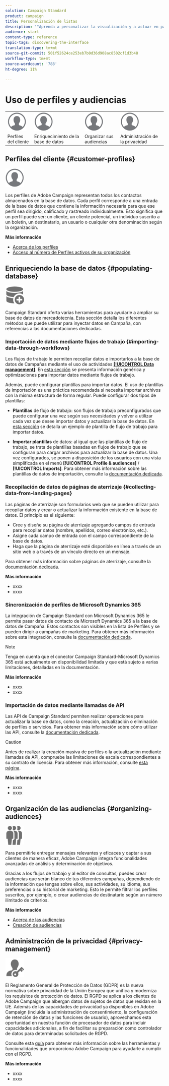 ```yaml
---
solution: Campaign Standard
product: campaign
title: Personalización de listas
description: '"Aprenda a personalizar la visualización y a actuar en pantallas de lista en Adobe Campaign Standard:ordenar, filtrar, eliminar o duplicar elementos. Las pantallas de listas muestran elementos de uno o varios recursos determinados."'
audience: start
content-type: reference
topic-tags: discovering-the-interface
translation-type: tm+mt
source-git-commit: 501f52624ce253eb7b0d36d908ac8502cf1d3b48
workflow-type: tm+mt
source-wordcount: '788'
ht-degree: 11%

---
```



# Uso de perfiles y audiencias

<table>
<tr>
    <td valign="top">
        <a href="../../start/using/work-with-audiences.md"><img width="60px" alt="condiciones" src="assets/icon_profile.svg"/></a>
    </td>
    <td valign="top">
        <a href="../../api/using/creating-a-service.md"><img width="60px" alt="condiciones" src="assets/icon_profile.svg"/></a>
    </td>
    <td valign="top">
        <a href="../../api/using/interacting-with-custom-resources.md"><img width="60px" alt="condiciones" src="assets/icon_profile.svg"/></a>
    </td>
    <td valign="top">
        <a href="../../api/using/interacting-with-marketing-history.md"><img width="60px" alt="condiciones" src="assets/icon_profile.svg"/></a>
    </td>
</tr>
<tr>
<td>Perfiles del cliente</td>
<td>Enriquecimiento de la base de datos</td>
<td>Organizar sus audiencias</td>
<td>Administración de la privacidad</td>
</tr>
</table>

## Perfiles del cliente {#customer-profiles}

<img width="60px" alt="condiciones" src="assets/icon_profile.svg"/>

Los perfiles de Adobe Campaign representan todos los contactos almacenados en la base de datos. Cada perfil corresponde a una entrada de la base de datos que contiene la información necesaria para que ese perfil sea dirigido, calificado y rastreado individualmente. Esto significa que un perfil puede ser: un cliente, un cliente potencial, un individuo suscrito a un boletín, un destinatario, un usuario o cualquier otra denominación según la organización.

**Más información**

* [Acerca de los perfiles](../../audiences/using/about-profiles.md)
* [Acceso al número de Perfiles activos de su organización](../../audiences/using/active-profiles.md)

## Enriqueciendo la base de datos {#populating-database}

<img width="60px" alt="condiciones" src="assets/icon_populate.svg"/>

Campaign Standard oferta varias herramientas para ayudarle a ampliar su base de datos de mercadotecnia. Esta sección detalla los diferentes métodos que puede utilizar para inyectar datos en Campaña, con referencias a las documentaciones dedicadas.

### Importación de datos mediante flujos de trabajo {#importing-data-through-workflows}

Los flujos de trabajo le permiten recopilar datos e importarlos a la base de datos de Campañas mediante el uso de actividades [**[!UICONTROL Data management]**](../../automating/using/about-data-management-activities.md). En [esta sección](../../automating/using/about-data-import-and-export.md) se presenta información genérica y optimizaciones para importar datos mediante flujos de trabajo.

Además, puede configurar plantillas para importar datos. El uso de plantillas de importación es una práctica recomendada si necesita importar archivos con la misma estructura de forma regular. Puede configurar dos tipos de plantillas:

* **Plantillas** de flujo de trabajo: son flujos de trabajo preconfigurados que puede configurar una vez según sus necesidades y volver a utilizar cada vez que desee importar datos y actualizar la base de datos. En [esta sección](../../automating/using/creating-import-workflow-templates.md) se detalla un ejemplo de plantilla de flujo de trabajo para importar datos.

* **Importar plantillas** de datos: al igual que las plantillas de flujo de trabajo, se trata de plantillas basadas en flujos de trabajo que se configuran para cargar archivos para actualizar la base de datos. Una vez configurados, se ponen a disposición de los usuarios con una vista simplificada en el menú **[!UICONTROL Profile & audiences]** / **[!UICONTROL Imports]**. Para obtener más información sobre las plantillas de datos de importación, consulte la [documentación dedicada](../../automating/using/importing-data-with-import-templates.md).

### Recopilación de datos de páginas de aterrizaje {#collecting-data-from-landing-pages}

Las páginas de aterrizaje son formularios web que se pueden utilizar para recopilar datos y crear o actualizar la información existente en la base de datos. El principio es el siguiente:

* Cree y diseñe su página de aterrizaje agregando campos de entrada para recopilar datos (nombre, apellidos, correo electrónico, etc.).
* Asigne cada campo de entrada con el campo correspondiente de la base de datos.
* Haga que la página de aterrizaje esté disponible en línea a través de un sitio web o a través de un vínculo directo en un mensaje.

Para obtener más información sobre páginas de aterrizaje, consulte la [documentación dedicada](../../channels/using/getting-started-with-landing-pages.md).

**Más información**

* xxxx
* xxxx

### Sincronización de perfiles de Microsoft Dynamics 365

La integración de Campaign Standard con Microsoft Dynamics 365 le permite pasar datos de contacto de Microsoft Dynamics 365 a la base de datos de Campaña.
Estos contactos son visibles en la lista de Perfiles y se pueden dirigir a campañas de marketing. Para obtener más información sobre esta integración, consulte la [documentación dedicada](../../integrating/using/working-with-campaign-standard-and-microsoft-dynamics-365.md).

>[!NOTE]
>
>Tenga en cuenta que el conector Campaign Standard-Microsoft Dynamics 365 está actualmente en disponibilidad limitada y que está sujeto a varias limitaciones, detalladas en la documentación.

**Más información**

* xxxx
* xxxx

### Importación de datos mediante llamadas de API

Las API de Campaign Standard permiten realizar operaciones para actualizar la base de datos, como la creación, actualización o eliminación de perfiles o servicios. Para obtener más información sobre cómo utilizar las API, consulte la [documentación dedicada](../../api/using/get-started-apis.md).

>[!CAUTION]
>
>Antes de realizar la creación masiva de perfiles o la actualización mediante llamadas de API, compruebe las limitaciones de escala correspondientes a su contrato de licencia. Para obtener más información, consulte [esta página](https://helpx.adobe.com/legal/product-descriptions/campaign-standard.html#ITInfrastructureResourcesbyActiveProfilesTiers).

**Más información**

* xxxx
* xxxx

## Organización de las audiencias {#organizing-audiences}

<img width="60px" alt="condiciones" src="assets/icon_audience.svg"/>

Para permitirle entregar mensajes relevantes y eficaces y captar a sus clientes de manera eficaz, Adobe Campaign integra funcionalidades avanzadas de análisis y determinación de objetivos.

Gracias a los flujos de trabajo y al editor de consultas, puedes crear audiencias que serán blanco de tus diferentes campañas, dependiendo de la información que tengas sobre ellos, sus actividades, su idioma, sus preferencias o su historial de marketing. Esto le permite filtrar los perfiles suscritos, por ejemplo, o crear audiencias de destinatario según un número ilimitado de criterios.

**Más información**

* [Acerca de las audiencias](../../audiences/using/about-audiences.md)
* [Creación de audiencias](../../audiences/using/creating-audiences.md)

## Administración de la privacidad {#privacy-management}

<img width="60px" alt="condiciones" src="assets/icon_privacy.svg"/>

El Reglamento General de Protección de Datos (GDPR) es la nueva normativa sobre privacidad de la Unión Europea que unifica y moderniza los requisitos de protección de datos. El RGPD se aplica a los clientes de Adobe Campaign que albergan datos de sujetos de datos que residan en la UE. Además de las capacidades de privacidad ya disponibles en Adobe Campaign (incluida la administración de consentimiento, la configuración de retención de datos y las funciones de usuario), aprovechamos esta oportunidad en nuestra función de procesador de datos para incluir capacidades adicionales, a fin de facilitar su preparación como controlador de datos para determinadas solicitudes de RGPD.

Consulte esta [guía](https://helpx.adobe.com/es/campaign/kb/campaign-privacy.html) para obtener más información sobre las herramientas y funcionalidades que proporciona Adobe Campaign para ayudarle a cumplir con el RGPD.

**Más información**

* xxxx
* xxxx